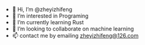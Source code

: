 - 👋 Hi, I’m @zheyizhifeng
- 👀 I’m interested in Programing
- 🌱 I’m currently learning Rust
- 💞️ I’m looking to collaborate on machine learning
- 📫 contact me by emailing zheyizhifeng@126.com

<!---
zheyizhifeng/zheyizhifeng is a ✨ special ✨ repository because its `README.md` (this file) appears on your GitHub profile.
You can click the Preview link to take a look at your changes.
--->
